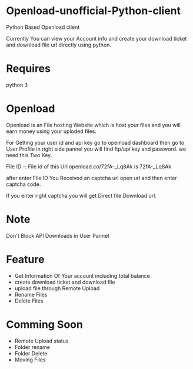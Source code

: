 # Openload-unofficial-Python-client
Python Based Openload client

Currently You can view your Account info and create your download ticket and download file url directly using python.

# Requires
python 3

# Openload
Openload is an File hosting Website which is host your files and you will earn money using your uploded files.

For Getting your user id and api key go to openload dashboard then go to User Profile in right side pannel you will find ftp/api key and password.
we need this Two Key.

File ID -: File id of this Url openload.co/72fA-_Lq8Ak is 72fA-_Lq8Ak

after enter File ID You Received an captcha url open url and then enter captcha code.

If you enter right captcha you will get Direct file Download url.

# Note

Don't Block API Downloads in User Pannel

# Feature
- Get Information Of Your account including total balance 
- create download ticket and download file
- upload file through Remote Upload
- Rename Files
- Delete Files

# Comming Soon

- Remote Upload status
- Folder rename
- Folder Delete
- Moving Files
